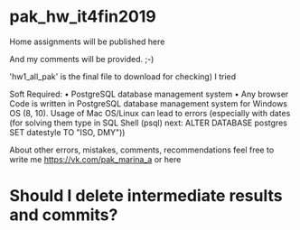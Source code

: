 # pak_hw_it4fin2019

Home assignments will be published here

And my comments will be provided. ;-)


'hw1_all_pak' is the final file to download for checking) I tried

Soft Required:
•	PostgreSQL database management system
•	Any browser
Code is written in PostgreSQL database management system for Windows OS (8, 10). Usage of Mac OS/Linux can lead to errors (especially with dates (for solving them type in SQL Shell (psql) next: ALTER DATABASE postgres SET datestyle TO "ISO, DMY"))

About other errors, mistakes, comments, recommendations feel free to write me https://vk.com/pak_marina_a or here

# Should I delete intermediate results and commits?
